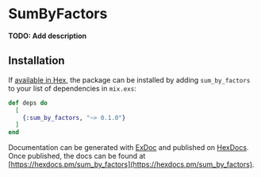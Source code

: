 # SumByFactors

**TODO: Add description**

## Installation

If [available in Hex](https://hex.pm/docs/publish), the package can be installed
by adding `sum_by_factors` to your list of dependencies in `mix.exs`:

```elixir
def deps do
  [
    {:sum_by_factors, "~> 0.1.0"}
  ]
end
```

Documentation can be generated with [ExDoc](https://github.com/elixir-lang/ex_doc)
and published on [HexDocs](https://hexdocs.pm). Once published, the docs can
be found at [https://hexdocs.pm/sum_by_factors](https://hexdocs.pm/sum_by_factors).

